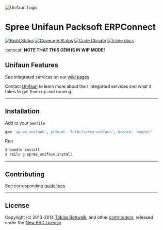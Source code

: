 ![Unifaun Logo](https://raw.github.com/futhr/spree-unifaun/master/unifaun.png)

# Spree Unifaun Packsoft ERPConnect

[![Build Status](https://travis-ci.org/futhr/spree-unifaun.png?branch=master)](https://travis-ci.org/futhr/spree-unifaun)
[![Coverage Status](https://coveralls.io/repos/futhr/spree-unifaun/badge.png?branch=master)](https://coveralls.io/r/futhr/spree-unifaun)
[![Code Climate](https://codeclimate.com/github/futhr/spree-unifaun.png?branch=master)](https://codeclimate.com/github/futhr/spree-unifaun)
[![Inline docs](http://inch-pages.github.io/github/futhr/spree-unifaun.png)](http://inch-pages.github.io/github/futhr/spree-unifaun)

:octocat: **NOTE THAT THIS GEM IS IN WIP MODE!**

## Unifaun Features

See integrated services on our [wiki pages][1]

Contact [Unifaun][2] to learn more about their integrated services and what it takes to get them up and running.

---

## Installation

Add to your `Gemfile`
```ruby
gem 'spree_unifaun', github: 'futhr/spree-unifaun', branch: 'master'
```

Run
```sh
$ bundle install
$ rails g spree_unifaun:install
```

---

## Contributing

See corresponding [guidelines][3]

---

## License

Copyright (c) 2013-2014 [Tobias Bohwalli][4], and other [contributors][5], released under the [New BSD License][6]

[1]: https://github.com/futhr/spree-unifaun/wiki
[2]: http://en.unifaun.se
[3]: https://github.com/futhr/spree-unifaun/blob/master/CONTRIBUTING.md
[4]: https://github.com/futhr
[5]: https://github.com/futhr/spree-unifaun/graphs/contributors
[6]: https://github.com/futhr/spree-unifaun/blob/master/LICENSE.md
